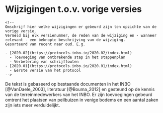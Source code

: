 # Wijzigingen t.o.v. vorige versies

```{=html}
<!--
Omschrijf hier welke wijzigingen er gebeurd zijn ten opzichte van de vorige versie. 
Vermeld bij elk versienummer, de reden van de wijziging en - wanneer relevant - een beknopte beschrijving van de wijziging.
Gesorteerd van recent naar oud. E.g.

- [2020.02](https://protocols.inbo.io/2020.02/index.html)
  - Toevoeging van ontbrekende stap in het stappenplan
  - Verbetering van schrijffouten
- [2020.01](https://protocols.inbo.io/2020.01/index.html)
  - Eerste versie van het protocol
-->
```
De tekst is gebaseerd op bestaande documenten in het INBO [@VanDaele_2003], literatuur [@Bouma_2012] en gesteund op de kennis van de terreinmedewerkers van het INBO.
Er zijn toevoegingen gebeurd omtrent het plaatsen van peilbuizen in venige bodems en een aantal zaken zijn iets meer verduidelijkt.
